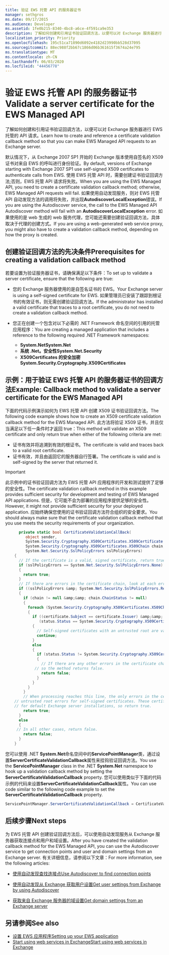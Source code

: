 ```yaml
---
title: 验证 EWS 托管 API 的服务器证书
manager: sethgros
ms.date: 09/17/2015
ms.audience: Developer
ms.assetid: 1fe0b215-8340-4bc8-a6ce-4f591ca9e353
description: 了解如何创建和引用证书验证回调方法，以便可以对 Exchange 服务器进行 EWS 托管的 API 请求。
localization_priority: Priority
ms.openlocfilehash: 195c51ca71890d6092e4182d23990bb528d37095
ms.sourcegitcommit: 88ec988f2bb67c1866d06b361615f3674a24e795
ms.translationtype: MT
ms.contentlocale: zh-CN
ms.lasthandoff: 06/03/2020
ms.locfileid: "44456778"
---
```

# <a name="validate-a-server-certificate-for-the-ews-managed-api"></a><span data-ttu-id="20fa2-103">验证 EWS 托管 API 的服务器证书</span><span class="sxs-lookup"><span data-stu-id="20fa2-103">Validate a server certificate for the EWS Managed API</span></span>

<span data-ttu-id="20fa2-104">了解如何创建和引用证书验证回调方法，以便可以对 Exchange 服务器进行 EWS 托管的 API 请求。</span><span class="sxs-lookup"><span data-stu-id="20fa2-104">Learn how to create and reference a certificate validation callback method so that you can make EWS Managed API requests to an Exchange server.</span></span>
  
<span data-ttu-id="20fa2-105">默认情况下，从 Exchange 2007 SP1 开始的 Exchange 版本使用自签名的 X509 证书对来自 EWS 的呼叫进行身份验证。</span><span class="sxs-lookup"><span data-stu-id="20fa2-105">By default, versions of Exchange starting with Exchange 2007 SP1 use self-signed X509 certificates to authenticate calls from EWS.</span></span> <span data-ttu-id="20fa2-106">使用 EWS 托管 API 时，需要创建证书验证回调方法;否则，EWS 托管 API 请求将失败。</span><span class="sxs-lookup"><span data-stu-id="20fa2-106">When you are using the EWS Managed API, you need to create a certificate validation callback method; otherwise, EWS Managed API requests will fail.</span></span> <span data-ttu-id="20fa2-107">如果使用自动发现服务，则对 EWS 托管 API 自动发现方法的调用将失败，并出现**AutodiscoverLocalException**错误。</span><span class="sxs-lookup"><span data-stu-id="20fa2-107">If you are using the Autodiscover service, the call to the EWS Managed API Autodiscover method will fail with an **AutodiscoverLocalException** error.</span></span> <span data-ttu-id="20fa2-108">如果使用的是 web 生成的 web 服务代理，您可能还需要创建验证回调方法，具体取决于代理的创建方式。</span><span class="sxs-lookup"><span data-stu-id="20fa2-108">If you are using a web-generated web service proxy, you might also have to create a validation callback method, depending on how the proxy is created.</span></span> 
  
## <a name="prerequisites-for-creating-a-validation-callback-method"></a><span data-ttu-id="20fa2-109">创建验证回调方法的先决条件</span><span class="sxs-lookup"><span data-stu-id="20fa2-109">Prerequisites for creating a validation callback method</span></span>
<span data-ttu-id="20fa2-110"><a name="bk_prereq"> </a></span><span class="sxs-lookup"><span data-stu-id="20fa2-110"><a name="bk_prereq"> </a></span></span>

<span data-ttu-id="20fa2-111">若要设置为验证服务器证书，请确保满足以下条件：</span><span class="sxs-lookup"><span data-stu-id="20fa2-111">To set up to validate a server certificate, ensure that the following are true:</span></span> 
  
- <span data-ttu-id="20fa2-112">您的 Exchange 服务器使用的是自签名证书的 EWS。</span><span class="sxs-lookup"><span data-stu-id="20fa2-112">Your Exchange server is using a self-signed certificate for EWS.</span></span> <span data-ttu-id="20fa2-113">如果管理员已安装了跟踪到根证书的有效证书，则无需创建验证回调方法。</span><span class="sxs-lookup"><span data-stu-id="20fa2-113">If the administrator has installed a valid certificate that traces to a root certificate, you do not need to create a validation callback method.</span></span> 
    
- <span data-ttu-id="20fa2-114">您正在创建一个包含对以下必需的 .NET Framework 命名空间的引用的托管应用程序：</span><span class="sxs-lookup"><span data-stu-id="20fa2-114">You are creating a managed application that includes a reference to the following required .NET Framework namespaces:</span></span> 
    
  - <span data-ttu-id="20fa2-115">**System.Net**</span><span class="sxs-lookup"><span data-stu-id="20fa2-115">**System.Net**</span></span>
  - <span data-ttu-id="20fa2-116">**系统 .Net。安全性**</span><span class="sxs-lookup"><span data-stu-id="20fa2-116">**System.Net.Security**</span></span>  
  - <span data-ttu-id="20fa2-117">**X509Certificates 的安全加密**</span><span class="sxs-lookup"><span data-stu-id="20fa2-117">**System.Security.Cryptography.X509Certificates**</span></span>
    
## <a name="example-callback-method-to-validate-a-server-certificate-for-the-ews-managed-api"></a><span data-ttu-id="20fa2-118">示例：用于验证 EWS 托管 API 的服务器证书的回调方法</span><span class="sxs-lookup"><span data-stu-id="20fa2-118">Example: Callback method to validate a server certificate for the EWS Managed API</span></span>
<span data-ttu-id="20fa2-119"><a name="bk_example"> </a></span><span class="sxs-lookup"><span data-stu-id="20fa2-119"><a name="bk_example"> </a></span></span>

<span data-ttu-id="20fa2-120">下面的代码示例演示如何为 EWS 托管 API 创建 X509 证书验证回调方法。</span><span class="sxs-lookup"><span data-stu-id="20fa2-120">The following code example shows how to create an X509 certificate validation callback method for the EWS Managed API.</span></span> <span data-ttu-id="20fa2-121">此方法将验证 X509 证书，并且仅当满足以下任一条件时才返回 true：</span><span class="sxs-lookup"><span data-stu-id="20fa2-121">This method will validate an X509 certificate and only return true when either of the following criteria are met:</span></span> 
  
- <span data-ttu-id="20fa2-122">证书有效并将追溯到有效的根证书。</span><span class="sxs-lookup"><span data-stu-id="20fa2-122">The certificate is valid and traces back to a valid root certificate.</span></span>    
- <span data-ttu-id="20fa2-123">证书有效，并且由返回它的服务器自行签署。</span><span class="sxs-lookup"><span data-stu-id="20fa2-123">The certificate is valid and is self-signed by the server that returned it.</span></span> 
    
> [!IMPORTANT]
> <span data-ttu-id="20fa2-124">此示例中的证书验证回调方法为 EWS 托管 API 应用程序的开发和测试提供了足够的安全性。</span><span class="sxs-lookup"><span data-stu-id="20fa2-124">The certificate validation callback method in this example provides sufficient security for development and testing of EWS Managed API applications.</span></span> <span data-ttu-id="20fa2-125">但是，它可能不会为部署的应用程序提供足够的安全性。</span><span class="sxs-lookup"><span data-stu-id="20fa2-125">However, it might not provide sufficient security for your deployed application.</span></span> <span data-ttu-id="20fa2-126">应始终确保您使用的证书验证回调方法符合组织的安全要求。</span><span class="sxs-lookup"><span data-stu-id="20fa2-126">You should always make sure that the certificate validation callback method that you use meets the security requirements of your organization.</span></span> 
  
```cs
      private static bool CertificateValidationCallBack(
         object sender,
         System.Security.Cryptography.X509Certificates.X509Certificate certificate,
         System.Security.Cryptography.X509Certificates.X509Chain chain,
         System.Net.Security.SslPolicyErrors sslPolicyErrors)
    {
      // If the certificate is a valid, signed certificate, return true.
      if (sslPolicyErrors == System.Net.Security.SslPolicyErrors.None)
      {
        return true;
      }
      // If there are errors in the certificate chain, look at each error to determine the cause.
      if ((sslPolicyErrors &amp; System.Net.Security.SslPolicyErrors.RemoteCertificateChainErrors) != 0)
      {
        if (chain != null &amp;&amp; chain.ChainStatus != null)
        {
          foreach (System.Security.Cryptography.X509Certificates.X509ChainStatus status in chain.ChainStatus)
          {
            if ((certificate.Subject == certificate.Issuer) &amp;&amp;
               (status.Status == System.Security.Cryptography.X509Certificates.X509ChainStatusFlags.UntrustedRoot))
            {
              // Self-signed certificates with an untrusted root are valid. 
              continue;
            }
            else
            {
              if (status.Status != System.Security.Cryptography.X509Certificates.X509ChainStatusFlags.NoError)
              {
                // If there are any other errors in the certificate chain, the certificate is invalid,
             // so the method returns false.
                return false;
              }
            }
          }
        }
        // When processing reaches this line, the only errors in the certificate chain are 
    // untrusted root errors for self-signed certificates. These certificates are valid
    // for default Exchange server installations, so return true.
        return true;
      }
      else
      {
     // In all other cases, return false.
        return false;
      }
    }

```

<span data-ttu-id="20fa2-127">您可以使用 .NET **System.Net**命名空间中的**ServicePointManager**类，通过设置**ServerCertificateValidationCallback**属性来挂钩验证回调方法。</span><span class="sxs-lookup"><span data-stu-id="20fa2-127">You use the **ServicePointManager** class in the .NET **System.Net** namespace to hook up a validation callback method by setting the **ServerCertificateValidationCallback** property.</span></span> <span data-ttu-id="20fa2-128">您可以使用类似于下面的代码示例的代码来设置**ServerCertificateValidationCallback**属性。</span><span class="sxs-lookup"><span data-stu-id="20fa2-128">You can use code similar to the following code example to set the **ServerCertificateValidationCallback** property.</span></span> 
  
```cs
ServicePointManager.ServerCertificateValidationCallback = CertificateValidationCallBack;

```

## <a name="next-steps"></a><span data-ttu-id="20fa2-129">后续步骤</span><span class="sxs-lookup"><span data-stu-id="20fa2-129">Next steps</span></span>
<span data-ttu-id="20fa2-130"><a name="bk_example"> </a></span><span class="sxs-lookup"><span data-stu-id="20fa2-130"><a name="bk_example"> </a></span></span>

<span data-ttu-id="20fa2-131">为 EWS 托管 API 创建验证回调方法后，可以使用自动发现服务从 Exchange 服务器获取连接点和用户和域设置。</span><span class="sxs-lookup"><span data-stu-id="20fa2-131">After you have created the validation callback method for the EWS Managed API, you can use the Autodiscover service to get connection points and user and domain settings from an Exchange server.</span></span> <span data-ttu-id="20fa2-132">有关详细信息，请参阅以下文章：</span><span class="sxs-lookup"><span data-stu-id="20fa2-132">For more information, see the following articles:</span></span>
  
- [<span data-ttu-id="20fa2-133">使用自动发现查找连接点</span><span class="sxs-lookup"><span data-stu-id="20fa2-133">Use Autodiscover to find connection points</span></span>](how-to-use-autodiscover-to-find-connection-points.md)
    
- [<span data-ttu-id="20fa2-134">使用自动发现从 Exchange 获取用户设置</span><span class="sxs-lookup"><span data-stu-id="20fa2-134">Get user settings from Exchange by using Autodiscover</span></span>](how-to-get-user-settings-from-exchange-by-using-autodiscover.md)
    
- [<span data-ttu-id="20fa2-135">获取来自 Exchange 服务器的域设置</span><span class="sxs-lookup"><span data-stu-id="20fa2-135">Get domain settings from an Exchange server</span></span>](how-to-get-domain-settings-from-an-exchange-server.md)
    
## <a name="see-also"></a><span data-ttu-id="20fa2-136">另请参阅</span><span class="sxs-lookup"><span data-stu-id="20fa2-136">See also</span></span>

- [<span data-ttu-id="20fa2-137">设置 EWS 应用程序</span><span class="sxs-lookup"><span data-stu-id="20fa2-137">Setting up your EWS application</span></span>](setting-up-your-ews-application.md)  
- [<span data-ttu-id="20fa2-138">Start using web services in Exchange</span><span class="sxs-lookup"><span data-stu-id="20fa2-138">Start using web services in Exchange</span></span>](start-using-web-services-in-exchange.md)
    

